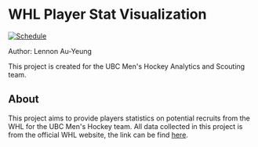 # WHL Player Stat Visualization

[![Schedule](https://github.com/lennonay/WHL_viz/actions/workflows/Schedule.yml/badge.svg)](https://github.com/lennonay/WHL_viz/actions/workflows/Schedule.yml)

Author: Lennon Au-Yeung

This project is created for the UBC Men's Hockey Analytics and Scouting team.
## About
This project aims to provide players statistics on potential recruits from the WHL for the UBC Men's Hockey team. All data collected in this project is from the official WHL website, the link can be find [here](https://whl.ca/).
